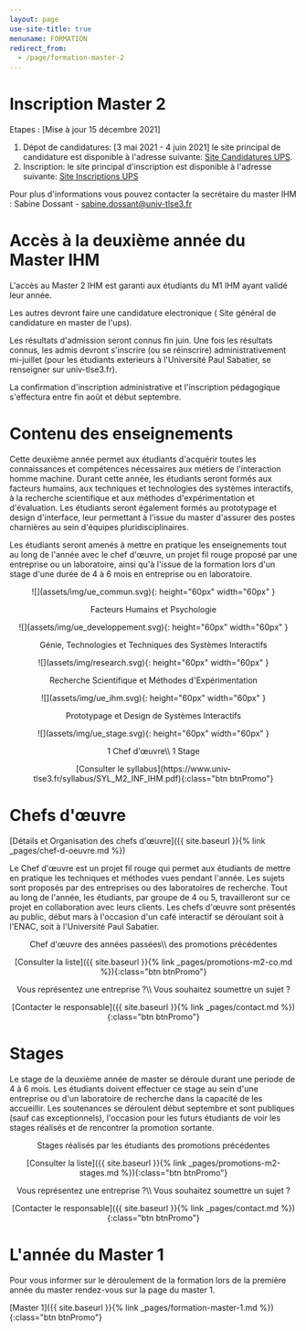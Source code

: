 ```yaml
---
layout: page
use-site-title: true
menuname: FORMATION
redirect_from:
  - /page/formation-master-2
---
```


# Inscription Master 2

Etapes : [Mise à jour 15 décembre 2021]

1. Dépot de candidatures: [3 mai 2021 - 4 juin 2021] le site principal de candidature est disponible à l'adresse suivante: [Site Candidatures UPS](https://www.univ-tlse3.fr/candidatures-et-inscriptions/candidatures).
2. Inscription: le site principal d'inscription est disponible à l'adresse suivante: [Site Inscriptions UPS](https://www.univ-tlse3.fr/candidatures-et-inscriptions/inscriptions)

Pour plus d'informations vous pouvez contacter la secrétaire du master IHM :
Sabine Dossant - [sabine.dossant@univ-tlse3.fr](mailto:sabine.dossant@univ-tlse3.fr)


# Accès à la deuxième année du Master IHM

L'accès au Master 2 IHM est garanti aux étudiants du M1 IHM ayant validé leur année.

Les autres devront faire une candidature electronique ( Site général de candidature en master de l'ups).

Les résultats d'admission seront connus fin juin. 
Une fois les résultats connus, les admis devront s'inscrire (ou se réinscrire) 
administrativement mi-juillet (pour les étudiants exterieurs à l'Université Paul Sabatier, 
se renseigner sur univ-tlse3.fr). 

La confirmation d'inscription administrative et l'inscription pédagogique 
s'effectura entre fin août et début septembre.


# Contenu des enseignements

Cette deuxième année permet aux étudiants d'acquérir toutes les connaissances et compétences nécessaires 
aux métiers de l'interaction homme machine. 
Durant cette année, les étudiants seront formés aux facteurs humains, 
aux techniques et technologies des systèmes interactifs, à la recherche scientifique 
et aux méthodes d'expérimentation et d'évaluation. 
Les étudiants seront également formés au prototypage et design d'interface, 
leur permettant à l'issue du master d'assurer des postes charnières 
au sein d'équipes pluridisciplinaires.

Les étudiants seront amenés à mettre en pratique les enseignements tout au long de 
l'année avec le chef d'œuvre, un projet fil rouge proposé par une entreprise ou un laboratoire, 
ainsi qu'à l'issue de la formation lors d'un stage d'une durée de 4 à 6 mois en entreprise ou en laboratoire.


<div class="row">
<div class="col-sm-offset-1 col-sm-2">
<p style="text-align:center">
![](assets/img/ue_commun.svg){: height="60px" width="60px" }
</p>
<p style="text-align:center">
Facteurs Humains et Psychologie
</p>
</div>
<div class="col-sm-2">
<p style="text-align:center">
![](assets/img/ue_developpement.svg){: height="60px" width="60px" }
</p>
<p style="text-align:center">
Génie, Technologies et Techniques des Systèmes Interactifs
</p>
</div>
<div class="col-sm-2">
<p style="text-align:center">
![](assets/img/research.svg){: height="60px" width="60px" }
</p>
<p style="text-align:center">
Recherche Scientifique et Méthodes d'Expérimentation
</p>
</div>
<div class="col-sm-2">
<p style="text-align:center">
![](assets/img/ue_ihm.svg){: height="60px" width="60px" }
</p>
<p style="text-align:center">
Prototypage et Design de Systèmes Interactifs
</p>
</div>
<div class="col-sm-2">
<p style="text-align:center">
![](assets/img/ue_stage.svg){: height="60px" width="60px" }
</p>
<p style="text-align:center">
1 Chef d'œuvre\\
1 Stage
</p>
</div>
</div>
 
<p style="text-align:center">
[Consulter le syllabus](https://www.univ-tlse3.fr/syllabus/SYL_M2_INF_IHM.pdf){:class="btn btnPromo"}
</p>
 
# Chefs d'œuvre

[Détails et Organisation des chefs d'œuvre]({{ site.baseurl }}{% link _pages/chef-d-oeuvre.md %})

Le Chef d'œuvre est un projet fil rouge qui permet aux étudiants de mettre en pratique les techniques et 
méthodes vues pendant l'année. 
Les sujets sont proposés par des entreprises ou des laboratoires de recherche. 
Tout au long de l'année, les étudiants, par groupe de 4 ou 5, travailleront sur ce projet en 
collaboration avec leurs clients. 
Les chefs d'œuvre sont présentés au public, début mars à l'occasion d'un café interactif se déroulant soit à l'ENAC, 
soit à l'Université Paul Sabatier.

<div class="row">
<div class="col-sm-6">
<p style="text-align:center">
Chef d'œuvre des années passées\\
des promotions précédentes
</p>
<p style="text-align:center">
[Consulter la liste]({{ site.baseurl }}{% link _pages/promotions-m2-co.md %}){:class="btn btnPromo"}
</p>
</div>
<div class="col-sm-6">
<p style="text-align:center">
Vous représentez une entreprise ?\\
Vous souhaitez soumettre un sujet ?
</p>
<p style="text-align:center">
[Contacter le responsable]({{ site.baseurl }}{% link _pages/contact.md %}){:class="btn btnPromo"}
</p>
</div>
</div>

 
# Stages

Le stage de la deuxième année de master se déroule durant une periode de 4 à 6 mois. 
Les étudiants doivent effectuer ce stage au sein d'une entreprise ou d'un laboratoire 
de recherche dans la capacité de les accueillir. 
Les soutenances se déroulent début septembre et sont publiques (sauf cas exceptionnels), 
l'occasion pour les futurs étudiants de voir les stages réalisés et de rencontrer la promotion sortante.

<div class="row">
<div class="col-sm-6">
<p style="text-align:center">
Stages réalisés par les étudiants
des promotions précédentes
</p>
<p style="text-align:center">
[Consulter la liste]({{ site.baseurl }}{% link _pages/promotions-m2-stages.md %}){:class="btn btnPromo"}
</p>
</div>
<div class="col-sm-6">
<p style="text-align:center">
Vous représentez une entreprise ?\\
Vous souhaitez soumettre un sujet ?
</p>
<p style="text-align:center">
[Contacter le responsable]({{ site.baseurl }}{% link _pages/contact.md %}){:class="btn btnPromo"}
</p>
</div>
</div>

# L'année du Master 1

Pour vous informer sur le déroulement de la formation lors de la première année du master rendez-vous 
sur la page du master 1.

[Master 1]({{ site.baseurl }}{% link _pages/formation-master-1.md %}){:class="btn btnPromo"}

